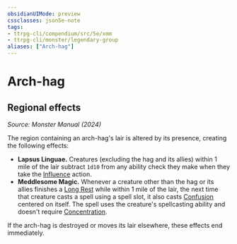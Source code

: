 ```yaml
---
obsidianUIMode: preview
cssclasses: json5e-note
tags:
- ttrpg-cli/compendium/src/5e/xmm
- ttrpg-cli/monster/legendary-group
aliases: ["Arch-hag"]
---
```

# Arch-hag

## Regional effects
_Source: Monster Manual (2024)_

The region containing an arch-hag's lair is altered by its presence, creating the following effects:

- **Lapsus Linguae.** Creatures (excluding the hag and its allies) within 1 mile of the lair subtract `1d10` from any ability check they make when they take the [Influence](2-Mechanics/CLI/rules/actions.md#Influence) action.  
- **Meddlesome Magic.** Whenever a creature other than the hag or its allies finishes a [Long Rest](2-Mechanics/CLI/rules/variant-rules/long-rest-xphb.md) while within 1 mile of the lair, the next time that creature casts a spell using a spell slot, it also casts [Confusion](2-Mechanics/CLI/spells/confusion-xphb.md) centered on itself. The spell uses the creature's spellcasting ability and doesn't require [Concentration](2-Mechanics/CLI/rules/conditions.md#Concentration).  

If the arch-hag is destroyed or moves its lair elsewhere, these effects end immediately.